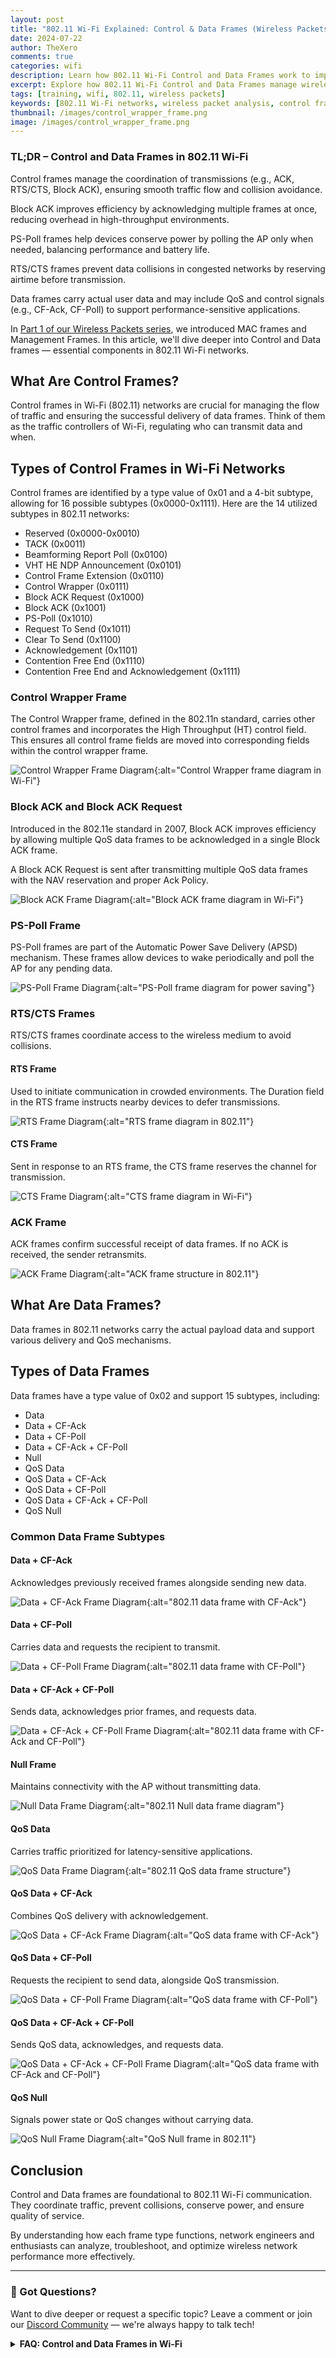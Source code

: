 ```yaml
---
layout: post  
title: "802.11 Wi-Fi Explained: Control & Data Frames (Wireless Packets Part 2)"  
date: 2024-07-22  
author: TheXero  
comments: true  
categories: wifi  
description: Learn how 802.11 Wi-Fi Control and Data Frames work to improve network efficiency and reduce collisions. Includes diagrams, frame types, and optimization tips.  
excerpt: Explore how 802.11 Wi-Fi Control and Data Frames manage wireless traffic, enhance performance, and reduce interference using ACKs, Block ACK, RTS/CTS, and QoS.  
tags: [training, wifi, 802.11, wireless packets]  
keywords: [802.11 Wi-Fi networks, wireless packet analysis, control frames Wi-Fi, data frames 802.11, Wi-Fi networking guide, MAC frames Wi-Fi, Block Acknowledgement, RTS CTS frames, PS-Poll, QoS data Wi-Fi, High Throughput control, wireless frame types, NAV, ACK frames, beamforming frames, Wi-Fi power saving, Wi-Fi protocols, frame diagrams, wireless troubleshooting]  
thumbnail: /images/control_wrapper_frame.png  
image: /images/control_wrapper_frame.png  
---
```


### TL;DR – Control and Data Frames in 802.11 Wi-Fi

Control frames manage the coordination of transmissions (e.g., ACK, RTS/CTS, Block ACK), ensuring smooth traffic flow and collision avoidance.

Block ACK improves efficiency by acknowledging multiple frames at once, reducing overhead in high-throughput environments.

PS-Poll frames help devices conserve power by polling the AP only when needed, balancing performance and battery life.

RTS/CTS frames prevent data collisions in congested networks by reserving airtime before transmission.

Data frames carry actual user data and may include QoS and control signals (e.g., CF-Ack, CF-Poll) to support performance-sensitive applications.

In [Part 1 of our Wireless Packets series](/wifi/mac-management-frames), we introduced MAC frames and Management Frames. In this article, we'll dive deeper into Control and Data frames — essential components in 802.11 Wi-Fi networks.

## What Are Control Frames?

Control frames in Wi-Fi (802.11) networks are crucial for managing the flow of traffic and ensuring the successful delivery of data frames. Think of them as the traffic controllers of Wi-Fi, regulating who can transmit data and when.

## Types of Control Frames in Wi-Fi Networks

Control frames are identified by a type value of 0x01 and a 4-bit subtype, allowing for 16 possible subtypes (0x0000-0x1111). Here are the 14 utilized subtypes in 802.11 networks:

- Reserved (0x0000-0x0010)
- TACK (0x0011)
- Beamforming Report Poll (0x0100)
- VHT HE NDP Announcement (0x0101)
- Control Frame Extension (0x0110)
- Control Wrapper (0x0111)
- Block ACK Request (0x1000)
- Block ACK (0x1001)
- PS-Poll (0x1010)
- Request To Send (0x1011)
- Clear To Send (0x1100)
- Acknowledgement (0x1101)
- Contention Free End (0x1110)
- Contention Free End and Acknowledgement (0x1111)

### Control Wrapper Frame

The Control Wrapper frame, defined in the 802.11n standard, carries other control frames and incorporates the High Throughput (HT) control field. This ensures all control frame fields are moved into corresponding fields within the control wrapper frame.

![Control Wrapper Frame Diagram](/images/control_wrapper_frame.png){:alt="Control Wrapper frame diagram in Wi-Fi"}

### Block ACK and Block ACK Request

Introduced in the 802.11e standard in 2007, Block ACK improves efficiency by allowing multiple QoS data frames to be acknowledged in a single Block ACK frame.

A Block ACK Request is sent after transmitting multiple QoS data frames with the NAV reservation and proper Ack Policy.

![Block ACK Frame Diagram](/images/block_ack_frame.png){:alt="Block ACK frame diagram in Wi-Fi"}

### PS-Poll Frame

PS-Poll frames are part of the Automatic Power Save Delivery (APSD) mechanism. These frames allow devices to wake periodically and poll the AP for any pending data.

![PS-Poll Frame Diagram](/images/ps_poll_frame.png){:alt="PS-Poll frame diagram for power saving"}

### RTS/CTS Frames

RTS/CTS frames coordinate access to the wireless medium to avoid collisions.

#### RTS Frame

Used to initiate communication in crowded environments. The Duration field in the RTS frame instructs nearby devices to defer transmissions.

![RTS Frame Diagram](/images/rts_frame.png){:alt="RTS frame diagram in 802.11"}

#### CTS Frame

Sent in response to an RTS frame, the CTS frame reserves the channel for transmission.

![CTS Frame Diagram](/images/cts_frame.png){:alt="CTS frame diagram in Wi-Fi"}

### ACK Frame

ACK frames confirm successful receipt of data frames. If no ACK is received, the sender retransmits.

![ACK Frame Diagram](/images/ack_frame.png){:alt="ACK frame structure in 802.11"}

## What Are Data Frames?

Data frames in 802.11 networks carry the actual payload data and support various delivery and QoS mechanisms.

## Types of Data Frames

Data frames have a type value of 0x02 and support 15 subtypes, including:

- Data
- Data + CF-Ack
- Data + CF-Poll
- Data + CF-Ack + CF-Poll
- Null
- QoS Data
- QoS Data + CF-Ack
- QoS Data + CF-Poll
- QoS Data + CF-Ack + CF-Poll
- QoS Null

### Common Data Frame Subtypes

#### Data + CF-Ack

Acknowledges previously received frames alongside sending new data.

![Data + CF-Ack Frame Diagram](/images/data_cf_ack_frame.png){:alt="802.11 data frame with CF-Ack"}

#### Data + CF-Poll

Carries data and requests the recipient to transmit.

![Data + CF-Poll Frame Diagram](/images/data_cf_poll_frame.png){:alt="802.11 data frame with CF-Poll"}

#### Data + CF-Ack + CF-Poll

Sends data, acknowledges prior frames, and requests data.

![Data + CF-Ack + CF-Poll Frame Diagram](/images/data_cf_ack_cf_poll_frame.png){:alt="802.11 data frame with CF-Ack and CF-Poll"}

#### Null Frame

Maintains connectivity with the AP without transmitting data.

![Null Data Frame Diagram](/images/null_data_frame.png){:alt="802.11 Null data frame diagram"}

#### QoS Data

Carries traffic prioritized for latency-sensitive applications.

![QoS Data Frame Diagram](/images/qos_data_frame.png){:alt="802.11 QoS data frame structure"}

#### QoS Data + CF-Ack

Combines QoS delivery with acknowledgement.

![QoS Data + CF-Ack Frame Diagram](/images/qos_data_cf_ack_frame.png){:alt="QoS data frame with CF-Ack"}

#### QoS Data + CF-Poll

Requests the recipient to send data, alongside QoS transmission.

![QoS Data + CF-Poll Frame Diagram](/images/qos_data_cf_poll_frame.png){:alt="QoS data frame with CF-Poll"}

#### QoS Data + CF-Ack + CF-Poll

Sends QoS data, acknowledges, and requests data.

![QoS Data + CF-Ack + CF-Poll Frame Diagram](/images/qos_data_cf_ack_cf_poll_frame.png){:alt="QoS data frame with CF-Ack and CF-Poll"}

#### QoS Null

Signals power state or QoS changes without carrying data.

![QoS Null Frame Diagram](/images/qos_null_frame.png){:alt="QoS Null frame in 802.11"}

## Conclusion

Control and Data frames are foundational to 802.11 Wi-Fi communication. They coordinate traffic, prevent collisions, conserve power, and ensure quality of service.

By understanding how each frame type functions, network engineers and enthusiasts can analyze, troubleshoot, and optimize wireless network performance more effectively.

---

### 💬 Got Questions?
Want to dive deeper or request a specific topic? Leave a comment or join our [Discord Community](https://discord.gg/YEfgvuqyDn) — we're always happy to talk tech!

<details>
<summary><strong>FAQ: Control and Data Frames in Wi-Fi</strong></summary>

**Q: What is the difference between Control and Data frames in 802.11?**  
A: Control frames manage transmission coordination (e.g., ACKs, RTS/CTS), while Data frames carry actual payload data, often with QoS support.

**Q: Why are Block ACKs important in high-throughput networks?**  
A: They reduce overhead by acknowledging multiple packets at once, improving efficiency.

**Q: What is a QoS Null frame used for?**  
A: It signals power management or QoS parameter changes without transmitting data.

</details>
